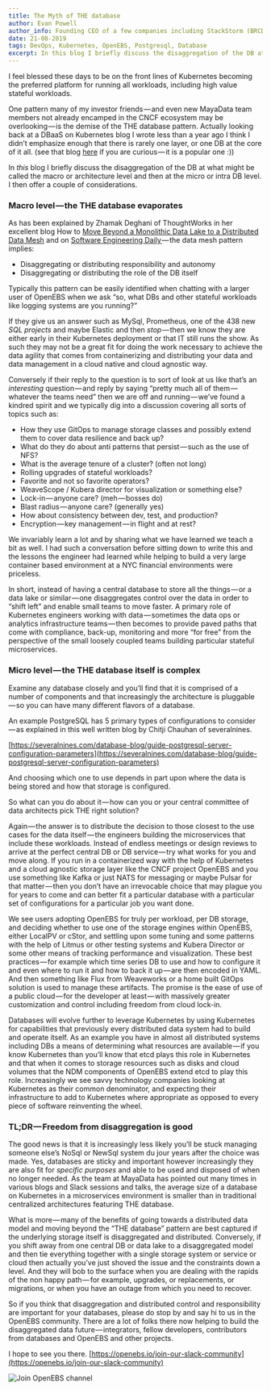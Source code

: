 ```yaml
---
title: The Myth of THE database
author: Evan Powell
author_info: Founding CEO of a few companies including StackStorm (BRCD) and Nexenta — and CEO & Chairman of OpenEBS/MayaData. ML and DevOps and Python, oh my!
date: 21-08-2019
tags: DevOps, Kubernetes, OpenEBS, Postgresql, Database
excerpt: In this blog I briefly discuss the disaggregation of the DB at what might be called the macro or architecture level and then at the micro or intra DB level. 
---
```


I feel blessed these days to be on the front lines of Kubernetes becoming the preferred platform for running all workloads, including high value stateful workloads.

One pattern many of my investor friends — and even new MayaData team members not already encamped in the CNCF ecosystem may be overlooking — is the demise of the THE database pattern. Actually looking back at a DBaaS on Kubernetes blog I wrote less than a year ago I think I didn’t emphasize enough that there is rarely one layer, or one DB at the core of it all. (see that blog [here](https://blog.openebs.io/running-your-own-dbaas-based-on-your-preferred-dbs-kubernetes-operators-and-containerized-storage-3cc36ba115b8) if you are curious — it is a popular one :))

In *this* blog I briefly discuss the disaggregation of the DB at what might be called the macro or architecture level and then at the micro or intra DB level. I then offer a couple of considerations.

### Macro level — the THE database evaporates

As has been explained by Zhamak Deghani of ThoughtWorks in her excellent blog How to [Move Beyond a Monolithic Data Lake to a Distributed Data Mesh](https://martinfowler.com/articles/data-monolith-to-mesh.html) and on [Software Engineering Daily ](https://softwareengineeringdaily.com/2019/07/29/data-mesh-with-zhamak-deghani)— the data mesh pattern implies:

- Disaggregating or distributing responsibility and autonomy
- Disaggregating or distributing the role of the DB itself

Typically this pattern can be easily identified when chatting with a larger user of OpenEBS when we ask “so, what DBs and other stateful workloads like logging systems are you running?”

If they give us an answer such as MySql, Prometheus, one of the 438 new *SQL projects* and maybe Elastic and then *stop* — then we know they are either early in their Kubernetes deployment or that IT still runs the show. As such they may not be a great fit for doing the work necessary to achieve the data agility that comes from containerizing and distributing your data and data management in a cloud native and cloud agnostic way.

Conversely if their reply to the question is to sort of look at us like that’s an *interesting* question — and reply by saying “pretty much all of them — whatever the teams need” then we are off and running — we’ve found a kindred spirit and we typically dig into a discussion covering all sorts of topics such as:

- How they use GitOps to manage storage classes and possibly extend them to cover data resilience and back up?
- What do they do about anti patterns that persist — such as the use of NFS?
- What is the average tenure of a cluster? (often not long)
- Rolling upgrades of stateful workloads?
- Favorite and not so favorite operators?
- WeaveScope / Kubera director for visualization or something else?
- Lock-in — anyone care? (meh — bosses do)
- Blast radius — anyone care? (generally yes)
- How about consistency between dev, test, and production?
- Encryption — key management — in flight and at rest?

We invariably learn a lot and by sharing what we have learned we teach a bit as well. I had such a conversation before sitting down to write this and the lessons the engineer had learned while helping to build a very large container based environment at a NYC financial environments were priceless.

In short, instead of having a central database to store all the things — or a data lake or similar — one disaggregates control over the data in order to “shift left” and enable small teams to move faster. A primary role of Kubernetes engineers working with data — sometimes the data ops or analytics infrastructure teams — then becomes to provide paved paths that come with compliance, back-up, monitoring and more “for free” from the perspective of the small loosely coupled teams building particular stateful microservices.

### Micro level — the THE database itself is complex

Examine any database closely and you’ll find that it is comprised of a number of components and that increasingly the architecture is pluggable — so you can have many different flavors of a database.

An example PostgreSQL has 5 primary types of configurations to consider — as explained in this well written blog by Chitji Chauhan of severalnines.

[https://severalnines.com/database-blog/guide-postgresql-server-configuration-parameters](https://severalnines.com/database-blog/guide-postgresql-server-configuration-parameters)

And choosing which one to use depends in part upon where the data is being stored and how that storage is configured.

So what can you do about it — how can you or your central committee of data architects pick THE right solution?

Again — the answer is to distribute the decision to those closest to the use cases for the data itself — the engineers building the microservices that include these workloads. Instead of endless meetings or design reviews to arrive at the perfect central DB or DB service — try what works for you and move along. If you run in a containerized way with the help of Kubernetes and a cloud agnostic storage layer like the CNCF project OpenEBS and you use something like Kafka or just NATS for messaging or maybe Pulsar for that matter — then you don’t have an irrevocable choice that may plague you for years to come and can better fit a particular database with a particular set of configurations for a particular job you want done.

We see users adopting OpenEBS for truly per workload, per DB storage, and deciding whether to use one of the storage engines within OpenEBS, either LocalPV or cStor, and settling upon some tuning and some patterns with the help of Litmus or other testing systems and Kubera Director or some other means of tracking performance and visualization. These best practices — for example which time series DB to use and how to configure it and even where to run it and how to back it up — are then encoded in YAML. And then something like Flux from Weaveworks or a home built GitOps solution is used to manage these artifacts. The promise is the ease of use of a public cloud — for the developer at least — with massively greater customization and control including freedom from cloud lock-in.

Databases will evolve further to leverage Kubernetes by using Kubernetes for capabilities that previously every distributed data system had to build and operate itself. As an example you have in almost all distributed systems including DBs a means of determining what resources are available — if you know Kubernetes than you’ll know that etcd plays this role in Kubernetes and that when it comes to storage resources such as disks and cloud volumes that the NDM components of OpenEBS extend etcd to play this role. Increasingly we see savvy technology companies looking at Kubernetes as their common denominator, and expecting their infrastructure to add to Kubernetes where appropriate as opposed to every piece of software reinventing the wheel.

### TL;DR — Freedom from disaggregation is good

The good news is that it is increasingly less likely you’ll be stuck managing someone else’s NoSql or NewSql system du jour years after the choice was made. Yes, databases are sticky and important however increasingly they are also fit for *specific purposes* and able to be used and disposed of when no longer needed. As the team at MayaData has pointed out many times in various blogs and Slack sessions and talks, the average size of a database on Kubernetes in a microservices environment is smaller than in traditional centralized architectures featuring THE database.

What is more — many of the benefits of going towards a distributed data model and moving beyond the “THE database” pattern are best captured if the underlying storage itself is disaggregated and distributed. Conversely, if you shift away from one central DB or data lake to a disaggregated model and then tie everything together with a single storage system or service or cloud then actually you’ve just shoved the issue and the constraints down a level. And they will bob to the surface when you are dealing with the rapids of the non happy path — for example, upgrades, or replacements, or migrations, or when you have an outage from which you need to recover.

So if you think that disaggregation and distributed control and responsibility are important for your databases, please do stop by and say hi to us in the OpenEBS community. There are a lot of folks there now helping to build the disaggregated data future — integrators, fellow developers, contributors from databases and OpenEBS and other projects.

I hope to see you there. [https://openebs.io/join-our-slack-community](https://openebs.io/join-our-slack-community)

![Join OpenEBS channel](https://cdn-images-1.medium.com/max/800/openebs-channel-slack.png)
